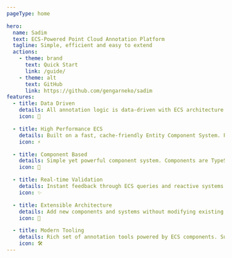 ```yaml
---
pageType: home

hero:
  name: Sadim
  text: ECS-Powered Point Cloud Annotation Platform
  tagline: Simple, efficient and easy to extend
  actions:
    - theme: brand
      text: Quick Start
      link: /guide/
    - theme: alt
      text: GitHub
      link: https://github.com/gengarneko/sadim
features:
  - title: Data Driven
    details: All annotation logic is data-driven with ECS architecture. Components are pure data, Systems are pure logic, enabling clean and maintainable code.
    icon: 🔄

  - title: High Performance ECS
    details: Built on a fast, cache-friendly Entity Component System. Parallel execution, efficient queries, and lock-free architecture for optimal performance.
    icon: ⚡️

  - title: Component Based
    details: Simple yet powerful component system. Components are TypeScript classes, Systems are pure functions, with built-in change detection and reactive updates.
    icon: 🧩

  - title: Real-time Validation
    details: Instant feedback through ECS queries and reactive systems. Automatic validation on component changes, ensuring annotation quality in real-time.
    icon: ✨

  - title: Extensible Architecture
    details: Add new components and systems without modifying existing code. Query-based design makes it easy to extend functionality and add custom features.
    icon: 🔌

  - title: Modern Tooling
    details: Rich set of annotation tools powered by ECS components. Support for 3D bounding boxes, polygons, and semantic segmentation with intuitive controls.
    icon: 🛠️
---
```


